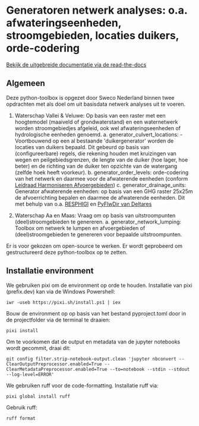 # Generatoren netwerk analyses: o.a. afwateringseenheden, stroomgebieden, locaties duikers, orde-codering

[Bekijk de uitgebreide documentatie via de read-the-docs](index.html)

## Algemeen
Deze python-toolbox is opgezet door Sweco Nederland binnen twee opdrachten met als doel om uit basisdata netwerk analyses uit te voeren.

1. Waterschap Vallei & Veluwe: Op basis van een raster met een hoogtemodel (maaiveld of grondwaterstand) en een waternetwerk worden stroomgebiedjes afgeleid, ook wel afwateringseenheden of hydrologische eenheden genoemd.
    a. generator_culvert_locations: 
        - Voortbouwend op een al bestaande 'duikergenerator' worden de locaties van duikers bepaald. Dit gebeurd op basis van (configureerbare) regels, die rekening houden met kruizingen van wegen en peilgebiedsgrenzen, de lengte van de duiker (hoe lager, hoe beter) en de richting van de duiker ten opzichte van de watergang (zelfde hoek heeft voorkeur). 
    b. generator_order_levels: orde-codering van het netwerk en daarmee voor de afwaterende eenheden (conform [Leidraad Harmoniseren Afvoergebieden](https://kennis.hunzeenaas.nl/file_auth.php/hunzeenaas/a/aa/Leidraden_Harmoniseren_Afvoergebieden_v1.1.pdf))
    c. generator_drainage_units: Generator afwaterende eenheden: op basis van een GHG raster 25x25m de afvoerrichting bepalen en daarmee de afwaterende eenheden. Dit met behulp van o.a. [RESPHIGI](https://gitlab.com/deltares/imod/respighi) en [PyFlwDir van Deltares](https://github.com/Deltares/pyflwdir)

2. Waterschap Aa en Maas: Vraag om op basis van uitstroompunten (deel)stroomgebieden te genereren.
    a. generator_network_lumping: Toolbox om netwerk te lumpen en afvoergebieden of (deel)stroomgebieden te genereren voor bepaalde uitstroompunten.


Er is voor gekozen om open-source te werken. Er wordt geprobeerd om gestructureerd deze python-toolbox op te zetten.

## Installatie environment
We gebruiken pixi om de environment op orde te houden. Installatie van pixi (prefix.dev) kan via de Windows Powershell:
```
iwr -useb https://pixi.sh/install.ps1 | iex
```
Bouw de environment op op basis van het bestand pyproject.toml door in de projectfolder via de terminal te draaien:
```
pixi install
```
Om te voorkomen dat de output en metadata van de jupyter notebooks wordt gecommit, draai dit:
```
git config filter.strip-notebook-output.clean 'jupyter nbconvert --ClearOutputPreprocessor.enabled=True --ClearMetadataPreprocessor.enabled=True --to=notebook --stdin --stdout --log-level=ERROR'
```
We gebruiken ruff voor de code-formatting. Installatie ruff via:
```
pixi global install ruff
```
Gebruik ruff:
```
ruff format
```